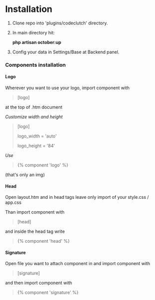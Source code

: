 # Installation
1. Clone repo into 'plugins/codeclutch' directory.
1. In main directory hit: 

    **php artisan october:up**
1. Config your data in Settings/Base at Backend panel.

### Components installation
#### Logo
Wherever you want to use your logo, import component with 

>[logo]

at the top of .htm document 

*Customize width and height*
>[logo]
>
>logo_width = 'auto'
>
>logo_height = '84'

*Use*
>{% component 'logo' %}

(that's only an img)
#### Head
Open layout.htm and in head tags leave only import of your style.css / app.css

Than import component with 
>[head]

and inside the head tag write
>{% component 'head' %}

#### Signature
Open file you want to attach component in and import component with
>[signature]

and then import component with 
>{% component 'signature' %}

